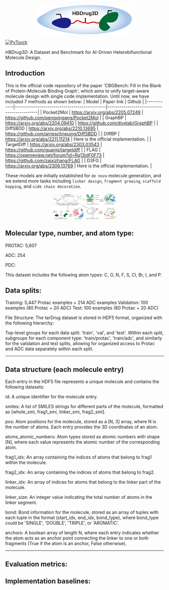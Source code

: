 <p align="center">
    <img src="https://raw.githubusercontent.com/LiZhang30/HBDrug3D/main/images/logo.svg" alt="log" width="60%" />
    <br/>
</p>

<a href="https://pytorch.org/get-started/locally/"><img alt="PyTorch" src="https://img.shields.io/badge/PyTorch-ee4c2c?logo=pytorch&logoColor=white"></a>
</p>

_HBDrug3D_: A Dataset and Benchmark for AI-Driven Heterobifunctional Molecule Design.

## Introduction

This is the official code repository of the paper 'CBGBench: Fill in the Blank of Protein-Molecule Binding Graph', which aims to unify target-aware molecule design with single code implementation. Until now, we have included 7 methods as shown below:
| Model | Paper link | Github |
|------------|---------------------------------------------|-------------------------------------------|
| Pocket2Mol | https://arxiv.org/abs/2205.07249 | https://github.com/pengxingang/Pocket2Mol |
| GraphBP | https://arxiv.org/abs/2204.09410 | https://github.com/divelab/GraphBP |
| DiffSBDD | https://arxiv.org/abs/2210.13695 | https://github.com/arneschneuing/DiffSBDD |
| DiffBP | https://arxiv.org/abs/2211.11214 | Here is the official implementation. |
| TargetDiff | https://arxiv.org/abs/2303.03543 | https://github.com/guanjq/targetdiff |
| FLAG | https://openreview.net/forum?id=Rq13idF0F73 | https://github.com/zaixizhang/FLAG |
| D3FG | https://arxiv.org/abs/2306.13769 | Here is the official implementation. |

These models are initially established for `de novo` molecule generation, and we extend more tasks including `linker design`, `fragment growing`, `scaffold hopping`, and `side chain decoration`.
<p align="center">
    <img src="https://raw.githubusercontent.com/LiZhang30/HBDrug3D/main/images/Figure 1.png" alt="Cover" width="40%" />
    <br/>
</p>







## Molecular type, number, and atom type:

PROTAC: 5,607    

ADC: 254

PDC: 

This dataset includes the following atom types:
C, O, N, F, S, Cl, Br, I, and P.

## Data splits:
Training: 5,447 Protac examples + 214 ADC examples
Validation: 100 examples (80 Protac + 20 ADC)
Test: 100 examples (80 Protac + 20 ADC)

File Structure: The tarDrug dataset is stored in HDF5 format, organized with the following hierarchy:

Top-level groups for each data split: 'train', 'val', and 'test'.
Within each split, subgroups for each component type:
'train/protac', 'train/adc', and similarly for the validation and test splits, allowing for organized access to Protac and ADC data separately within each split.

---

## Data structure (each molecule entry)

Each entry in the HDF5 file represents a unique molecule and contains the following datasets:

id: A unique identifier for the molecule entry.

smiles: A list of SMILES strings for different parts of the molecule, formatted as [whole_smi, frag1_smi, linker_smi, frag2_smi].

pos: Atom positions for the molecule, stored as a [N, 3] array, where N is the number of atoms. Each entry provides the 3D coordinates of an atom.

atoms_atomic_numbers: Atom types stored as atomic numbers with shape [N], where each value represents the atomic number of the corresponding atom.

frag1_idx: An array containing the indices of atoms that belong to frag1 within the molecule.

frag2_idx: An array containing the indices of atoms that belong to frag2.

linker_idx: An array of indices for atoms that belong to the linker part of the molecule.

linker_size: An integer value indicating the total number of atoms in the linker segment.

bond: Bond information for the molecule, stored as an array of tuples with each tuple in the format (start_idx, end_idx, bond_type), where bond_type could be 'SINGLE', 'DOUBLE', 'TRIPLE', or 'AROMATIC'.

anchors: A boolean array of length N, where each entry indicates whether the atom acts as an anchor point connecting the linker to one or both fragments (True if the atom is an anchor, False otherwise).

---

## Evaluation metrics:

## Implementation baselines:
